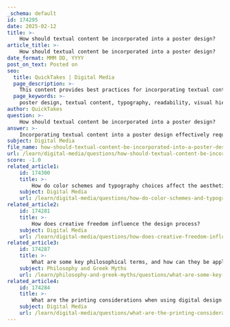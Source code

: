 ```yaml
---
_schema: default
id: 174295
date: 2025-02-12
title: >-
    How should textual content be incorporated into a poster design?
article_title: >-
    How should textual content be incorporated into a poster design?
date_format: MMM DD, YYYY
post_on_text: Posted on
seo:
  title: QuickTakes | Digital Media
  page_description: >-
    This content provides best practices for incorporating textual content into poster designs, emphasizing clarity, readability, and visual appeal.
  page_keywords: >-
    poster design, textual content, typography, readability, visual hierarchy, color contrast, balance, white space, audience engagement, call to action
author: QuickTakes
question: >-
    How should textual content be incorporated into a poster design?
answer: >-
    Incorporating textual content into a poster design effectively requires a careful balance of clarity, readability, and visual appeal. Here are some best practices to consider:\n\n1. **Understand Your Objective**: Before you start designing, clarify the purpose of your poster. This will guide your content selection, layout, and overall design approach. Knowing your audience and what message you want to convey is crucial.\n\n2. **Keep It Simple**: A cluttered poster can overwhelm viewers. Aim for a clean and uncluttered design by using only essential elements. Limit the amount of text to key points or phrases, avoiding long paragraphs. Bullet points or short phrases can help maintain visual clarity.\n\n3. **Typography Matters**: Choose clear and readable fonts. Maintain a hierarchy in your typography to emphasize key information. Use contrasting sizes and weights to draw attention to important elements. Avoid using too many different fonts; typically, one or two complementary typefaces are sufficient.\n\n4. **Color and Contrast**: Use dark text against a light background (or vice versa) to enhance readability. A well-chosen color palette can make your poster more visually appealing and help differentiate between various sections of text.\n\n5. **Balance and Spacing**: Distribute text and images evenly across the poster to achieve a balanced look. Leave margins of about one inch along all edges and incorporate white space to enhance readability. This helps prevent the design from feeling cramped.\n\n6. **Visual Hierarchy**: Organize your content in a way that guides the viewer's eye. Use larger text for headings and smaller text for supporting details. This hierarchy helps viewers quickly grasp the main points.\n\n7. **Incorporate Visual Elements**: While text is important, integrating visuals such as images, icons, or graphics can enhance the overall design. Ensure that these elements complement the text rather than distract from it.\n\n8. **Call to Action**: If applicable, include a clear call to action that encourages viewers to take the next step, whether it's visiting a website, attending an event, or contacting you for more information.\n\n9. **Final Touches**: Before printing or displaying your poster, review it for any errors or inconsistencies. Ensure that all elements are aligned and that the overall design is cohesive.\n\nBy following these guidelines, you can create a poster that effectively communicates your message while being visually engaging and easy to read.
subject: Digital Media
file_name: how-should-textual-content-be-incorporated-into-a-poster-design.md
url: /learn/digital-media/questions/how-should-textual-content-be-incorporated-into-a-poster-design
score: -1.0
related_article1:
    id: 174300
    title: >-
        How do color schemes and typography choices affect the aesthetic considerations in graphic design?
    subject: Digital Media
    url: /learn/digital-media/questions/how-do-color-schemes-and-typography-choices-affect-the-aesthetic-considerations-in-graphic-design
related_article2:
    id: 174281
    title: >-
        How does creative freedom influence the design process?
    subject: Digital Media
    url: /learn/digital-media/questions/how-does-creative-freedom-influence-the-design-process
related_article3:
    id: 174287
    title: >-
        What are some key philosophical terms, and how can they be applied in design?
    subject: Philosophy and Greek Myths
    url: /learn/philosophy-and-greek-myths/questions/what-are-some-key-philosophical-terms-and-how-can-they-be-applied-in-design
related_article4:
    id: 174284
    title: >-
        What are the printing considerations when using digital design tools like Canva?
    subject: Digital Media
    url: /learn/digital-media/questions/what-are-the-printing-considerations-when-using-digital-design-tools-like-canva
---
```


&nbsp;